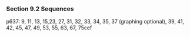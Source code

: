 ### Section 9.2 Sequences
p637: 9, 11, 13, 15,23, 27, 31, 32, 33, 34, 35, 37 (graphing optional), 39, 41, 42, 45, 47, 49, 53, 55, 63, 67, 75cef
